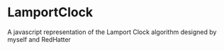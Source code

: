 # LamportClock
A javascript representation of the Lamport Clock algorithm designed by myself and RedHatter
